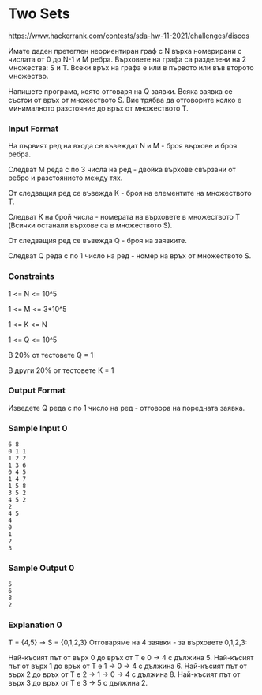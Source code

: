# Two Sets

https://www.hackerrank.com/contests/sda-hw-11-2021/challenges/discos

Имате даден претеглен неориентиран граф с N върха номерирани с числата от 0 до N-1 и M ребра. Върховете на графа са разделени на 2 множества: S и T. Всеки връх на графа е или в първото или във второто множество.

Напишете програма, която отговаря на Q заявки. Всяка заявка се състои от връх от множеството S. Вие трябва да отговорите колко е минималното разстояние до връх от множеството T.

### Input Format

На първият ред на входа се въвеждат N и M - броя върхове и броя ребра.

Следват M реда с по 3 числа на ред - двойка върхове свързани от ребро и разстоянието между тях.

От следващия ред се въвежда K - броя на елементите на множеството T.

Следват K на брой числа - номерата на върховете в множеството T (Всички останали върхове са в множеството S).

От следващия ред се въвежда Q - броя на заявките.

Следват Q реда с пo 1 число на ред - номер на връх от множеството S.

### Constraints

1 <= N <= 10^5 

1 <= M <= 3*10^5 

1 <= K <= N

1 <= Q <= 10^5 


В 20% от тестовете Q = 1 

В други 20% от тестовете K = 1

### Output Format

Изведете Q реда с по 1 число на ред - отговора на поредната заявка.

### Sample Input 0

```
6 8
0 1 1
1 2 2
1 3 6
0 4 5
1 4 7
1 5 8
3 5 2
4 5 2
2
4 5
4
0
1
2
3
```

### Sample Output 0

```
5
6
8
2
```

### Explanation 0

T = {4,5} -> S = {0,1,2,3}
Отговаряме на 4 заявки - за върховете 0,1,2,3:

Най-късият път от върх 0 до връх от T е 0 -> 4 с дължина 5.
Най-късият път от върх 1 до връх от T е 1 -> 0 -> 4 с дължина 6.
Най-късият път от върх 2 до връх от T е 2 -> 1 -> 0 -> 4 с дължина 8.
Най-късият път от върх 3 до връх от T е 3 -> 5 с дължина 2.